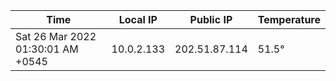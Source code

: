 | Time     | Local IP | Public IP | Temperature |
| ----------- | ----------- | ----------- | ----------- |
| Sat 26 Mar 2022 01:30:01 AM +0545      | 10.0.2.133     | 202.51.87.114  | 51.5° |
